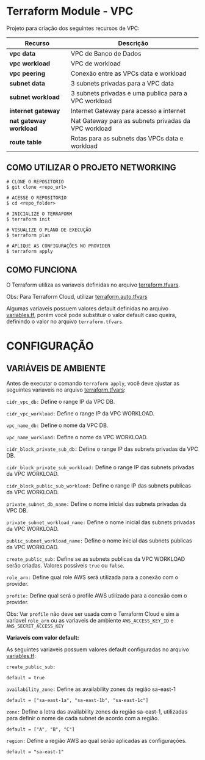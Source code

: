 Terraform Module - VPC
==========

Projeto para criação dos seguintes recursos de VPC:

Recurso     | Descrição 
----------  |-----------
**vpc data**      | VPC de Banco de Dados
**vpc workload**      | VPC de workload
**vpc peering** | Conexão entre as VPCs data e workload
**subnet data**  | 3 subnets privadas para a VPC data
**subnet workload**  | 3 subnets privadas e uma publica para a VPC workload
**internet gateway**       | Internet Gateway para acesso a internet
**nat gateway workload**       | Nat Gateway para as subnets privadas da VPC workload
**route table** | Rotas para as subnets das VPCs data e workload

## COMO UTILIZAR O PROJETO NETWORKING

```shell
# CLONE O REPOSITORIO
$ git clone <repo_url>

# ACESSE O REPOSITORIO
$ cd <repo_folder>

# INICIALIZE O TERRAFORM
$ terraform init

# VISUALIZE O PLANO DE EXECUÇÃO
$ terraform plan

# APLIQUE AS CONFIGURAÇÕES NO PROVIDER
$ terraform apply
```

## COMO FUNCIONA

O Terraform utiliza as variaveis definidas no arquivo [terraform.tfvars](aws/networking/terraform.tfvars).

Obs: Para Terraform Cloud, utilizar [terraform.auto.tfvars](aws/networking/terraform.auto.tfvars)

Algumas variaveis possuem valores default definidas no arquivo [variables.tf](aws/networking/variables.tf), porém você pode substituir o valor default caso queira, definindo o valor no arquivo `terraform.tfvars`.

# CONFIGURAÇÃO
## VARIÁVEIS DE AMBIENTE

Antes de executar o comando `terraform apply`, você deve ajustar as seguintes variaveis no arquivo [terraform.tfvars](aws/networking/terraform.tfvars):

`cidr_vpc_db:` Define o range IP da VPC DB.

`cidr_vpc_workload:` Define o range IP da VPC WORKLOAD.

`vpc_name_db:` Define o nome da VPC DB.

`vpc_name_workload:` Define o nome da VPC WORKLOAD.

`cidr_block_private_sub_db:` Define o range IP das subnets privadas da VPC DB.

`cidr_block_private_sub_workload:` Define o range IP das subnets privadas da VPC WORKLOAD.

`cidr_block_public_sub_workload:` Define o range IP das subnets publicas da VPC WORKLOAD.

`private_subnet_db_name:` Define o nome inicial das subnets privadas da VPC DB.

`private_subnet_workload_name:` Define o nome inicial das subnets privadas da VPC WORKLOAD.

`public_subnet_workload_name:` Define o nome inicial das subnets publicas da VPC WORKLOAD.

`create_public_sub:` Define se as subnets publicas da VPC WORKLOAD serão criadas. Valores possiveis `true` ou `false`.

`role_arn:` Define qual role AWS será utilizada para a conexão com o provider.

`profile:` Define qual será o profile AWS utilizado para a conexão com o provider.

Obs: Var `profile` não deve ser usada com o Terraform Cloud e sim a variavel `role_arn` ou as variaveis de ambiente `AWS_ACCESS_KEY_ID` e `AWS_SECRET_ACCESS_KEY`

**Variaveis com valor default:**

As seguintes variaveis possuem valores default configuradas no arquivo [variables.tf](aws/networking/variables.tf):

`create_public_sub:`
```shell
default = true
```
`availability_zone:` Define as availability zones da região sa-east-1
```shell
default = ["sa-east-1a", "sa-east-1b", "sa-east-1c"]
```
`zone:` Define a letra das availability zones da região sa-east-1, utilizadas para definir o nome de cada subnet de acordo com a região.
```shell
default = ["A", "B", "C"]
```
`region:` Define a região AWS ao qual serão aplicadas as configurações.
```shell
default = "sa-east-1"
```

